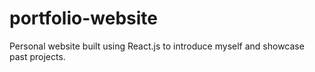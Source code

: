 # portfolio-website
Personal website built using React.js to introduce myself and showcase past projects.
